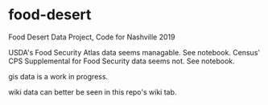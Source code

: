 # food-desert
Food Desert Data Project, Code for Nashville 2019

USDA's Food Security Atlas data seems managable. See notebook.
Census' CPS Supplemental for Food Security data seems not. See
notebook.

gis data is a work in progress. 

wiki data can better be seen in this repo's wiki tab.
